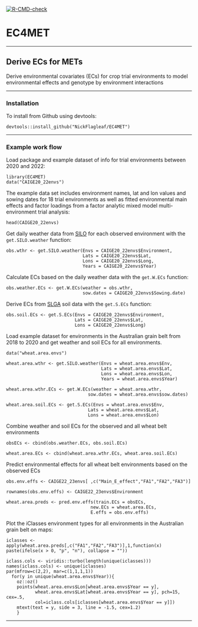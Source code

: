 <!-- badges: start -->
[![R-CMD-check](https://github.com/NickFlagleaf/EC4MET/actions/workflows/R-CMD-check.yaml/badge.svg)](https://github.com/NickFlagleaf/EC4MET/actions/workflows/R-CMD-check.yaml)
<!-- badges: end -->

# EC4MET

***

## Derive ECs for METs 
Derive environmental covariates (ECs) for crop trial environments to model environmental effects and genotype by environment interactions

***

### Installation
To install from Github using devtools:

```
devtools::install_github("NickFlagleaf/EC4MET")
```

***

### Example work flow
Load package and example dataset of info for trial environments between 2020 and 2022:
  ```
library(EC4MET)
data("CAIGE20_22envs")
```

The example data set includes environment names, lat and lon values and sowing dates for 18 trial environments as well as fitted environmental main effects and 
factor loadings from a factor analytic mixed model multi-environment trial analysis:

```
head(CAIGE20_22envs)
```

Get daily weather data from [SILO](https://www.longpaddock.qld.gov.au/silo/) for each observed environment with the `get.SILO.weather` function:
```
obs.wthr <- get.SILO.weather(Envs = CAIGE20_22envs$Environment,
                             Lats = CAIGE20_22envs$Lat,
                             Lons = CAIGE20_22envs$Long,
                             Years = CAIGE20_22envs$Year)
```

Calculate ECs based on the daily weather data with the `get.W.ECs` function:
```
obs.weather.ECs <- get.W.ECs(weather = obs.wthr,
                             sow.dates = CAIGE20_22envs$Sowing.date)
```

Derive ECs from [SLGA](https://www.clw.csiro.au/aclep/soilandlandscapegrid/GetData-R_package.html) soil data with the `get.S.ECs` function:
```
obs.soil.ECs <- get.S.ECs(Envs = CAIGE20_22envs$Environment,
                          Lats = CAIGE20_22envs$Lat,
                          Lons = CAIGE20_22envs$Long)
```

Load example dataset for environments in the Australian grain belt from 2018 to 2020 and get weather and soil ECs for all environments.
```
data("wheat.area.envs")

wheat.area.wthr <- get.SILO.weather(Envs = wheat.area.envs$Env,
                                    Lats = wheat.area.envs$Lat,
                                    Lons = wheat.area.envs$Lon,
                                    Years = wheat.area.envs$Year)
                                  
wheat.area.wthr.ECs <- get.W.ECs(weather = wheat.area.wthr,
                               sow.dates = wheat.area.envs$sow.dates)

wheat.area.soil.ECs <- get.S.ECs(Envs = wheat.area.envs$Env,
                               Lats = wheat.area.envs$Lat,
                               Lons = wheat.area.envs$Lon)

```

Combine weather and soil ECs for the observed and all wheat belt environments 
```
obsECs <- cbind(obs.weather.ECs, obs.soil.ECs)

wheat.area.ECs <- cbind(wheat.area.wthr.ECs, wheat.area.soil.ECs)
```


Predict environmental effects for all wheat belt environments based on the observed ECs
```
obs.env.effs <- CAIGE22_23envs[ ,c("Main_E_effect","FA1","FA2","FA3")]

rownames(obs.env.effs) <- CAIGE22_23envs$Environment

wheat.area.preds <- pred.env.effs(train.ECs = obsECs,
                                new.ECs = wheat.area.ECs,
                                E.effs = obs.env.effs)
```
                                
Plot the iClasses environment types for all environments in the Australian grain belt on maps:
```
iclasses <- apply(wheat.area.preds[,c("FA1","FA2","FA3")],1,function(x) paste(ifelse(x > 0, "p", "n"), collapse = ""))

iclass.cols <- viridis::turbo(length(unique(iclasses)))
names(iclass.cols) <- unique(iclasses)
par(mfrow=c(2,2), mar=c(1,1,1,1))
  for(y in unique(wheat.area.envs$Year)){
    oz::oz()
    points(wheat.area.envs$Lon[wheat.area.envs$Year == y],
           wheat.area.envs$Lat[wheat.area.envs$Year == y], pch=15, cex=.5,
           col=iclass.cols[iclasses[wheat.area.envs$Year == y]])
    mtext(text = y, side = 3, line = -1.5, cex=1.2)
    }
```

***